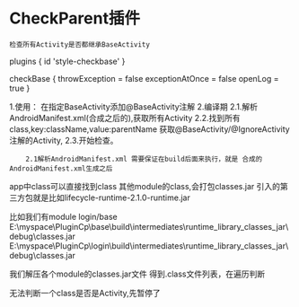 #  CheckParent插件
    检查所有Activity是否都继承BaseActivity

plugins {
    id 'style-checkbase'
}

checkBase {
    throwException = false
    exceptionAtOnce = false
    openLog = true
}

1.使用：
    在指定BaseActivity添加@BaseActivity注解
2.编译期
    2.1.解析AndroidManifest.xml(合成之后的),获取所有Activity
    2.2.找到所有class,key:className,value:parentName
        获取@BaseActivity/@IgnoreActivity 注解的Activity,
    2.3.开始检查。
        
        2.1解析AndroidManifest.xml 需要保证在build后面来执行，就是 合成的AndroidManifest.xml生成之后


app中class可以直接找到class
其他module的class,会打包classes.jar
引入的第三方包就是比如lifecycle-runtime-2.1.0-runtime.jar

比如我们有module
login/base
E:\myspace\PluginCp\base\build\intermediates\runtime_library_classes_jar\debug\classes.jar
E:\myspace\PluginCp\login\build\intermediates\runtime_library_classes_jar\debug\classes.jar

我们解压各个module的classes.jar文件
得到.class文件列表，在遍历判断


无法判断一个class是否是Activity,先暂停了